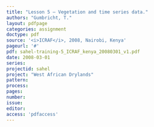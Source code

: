 ```yaml
---
title: "Lesson 5 – Vegetation and time series data."
authors: "Gumbricht, T."
layout: pdfpage
categories: assignment
doctype: pdf
source: '<i>ICRAF</i>, 2008, Nairobi, Kenya'
pageurl: '#'
pdf: sahel-training-5_ICRAF_kenya_20080301_v1.pdf
date: 2008-03-01
series:
projectid: sahel
project: "West African Drylands"
pattern:
process:
pages:
number:
issue:
editor:
access: 'pdfaccess'
---
```


